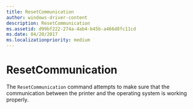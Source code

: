 ```yaml
---
title: ResetCommunication
author: windows-driver-content
description: ResetCommunication
ms.assetid: d99bf222-274a-4ab4-b45b-a466d8fc11cd
ms.date: 04/20/2017
ms.localizationpriority: medium
---
```


# ResetCommunication


The `ResetCommunication` command attempts to make sure that the communication between the printer and the operating system is working properly.

 

 




